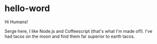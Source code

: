 # hello-word

Hi Humans!

Serge here, I like Node.js and Coffeescript (that's what I'm made of!).
I've had tacos on the moon and find them far superior to earth tacos.

